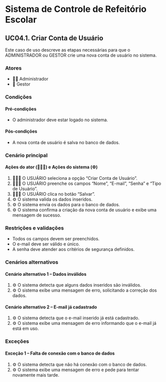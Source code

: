 # Sistema de Controle de Refeitório Escolar

## UC04.1. Criar Conta de Usuário

Este caso de uso descreve as etapas necessárias para que o ADMINISTRADOR ou GESTOR crie uma nova conta de usuário no sistema.

### Atores
- 👨‍💼 Administrador
- 💼 Gestor

### Condições
#### Pré-condições
- O administrador deve estar logado no sistema.

#### Pós-condições
- A nova conta de usuário é salva no banco de dados.

### Cenário principal
#### Ações do ator (👨‍💼💼) e Ações do sistema (⚙️)
1. 👨‍💼💼 O USUÁRIO seleciona a opção “Criar Conta de Usuário”.
2. 👨‍💼💼 O USUÁRIO preenche os campos “Nome”, “E-mail”, “Senha” e “Tipo de Usuário”.
3. 👨‍💼💼 O USUÁRIO clica no botão “Salvar”.
4. ⚙️ O sistema valida os dados inseridos.
5. ⚙️ O sistema envia os dados para o banco de dados.
6. ⚙️ O sistema confirma a criação da nova conta de usuário e exibe uma mensagem de sucesso.

### Restrições e validações
- Todos os campos devem ser preenchidos.
- O e-mail deve ser válido e único.
- A senha deve atender aos critérios de segurança definidos.

### Cenários alternativos
#### Cenário alternativo 1 – Dados inválidos
1. ⚙️ O sistema detecta que alguns dados inseridos são inválidos.
2. ⚙️ O sistema exibe uma mensagem de erro, solicitando a correção dos dados.

#### Cenário alternativo 2 – E-mail já cadastrado
1. ⚙️ O sistema detecta que o e-mail inserido já está cadastrado.
2. ⚙️ O sistema exibe uma mensagem de erro informando que o e-mail já está em uso.

### Exceções
#### Exceção 1 – Falta de conexão com o banco de dados
1. ⚙️ O sistema detecta que não há conexão com o banco de dados.
2. ⚙️ O sistema exibe uma mensagem de erro e pede para tentar novamente mais tarde.
